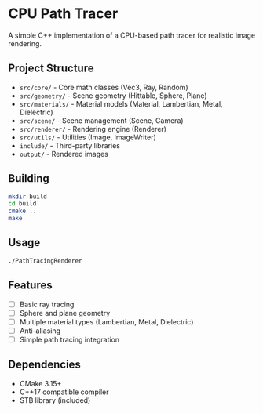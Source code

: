 # CPU Path Tracer

A simple C++ implementation of a CPU-based path tracer for realistic image rendering.

## Project Structure

- `src/core/` - Core math classes (Vec3, Ray, Random)
- `src/geometry/` - Scene geometry (Hittable, Sphere, Plane)
- `src/materials/` - Material models (Material, Lambertian, Metal, Dielectric)
- `src/scene/` - Scene management (Scene, Camera)
- `src/renderer/` - Rendering engine (Renderer)
- `src/utils/` - Utilities (Image, ImageWriter)
- `include/` - Third-party libraries
- `output/` - Rendered images

## Building

```bash
mkdir build
cd build
cmake ..
make
```

## Usage

```bash
./PathTracingRenderer
```

## Features

- [ ] Basic ray tracing
- [ ] Sphere and plane geometry
- [ ] Multiple material types (Lambertian, Metal, Dielectric)
- [ ] Anti-aliasing
- [ ] Simple path tracing integration

## Dependencies

- CMake 3.15+
- C++17 compatible compiler
- STB library (included)
